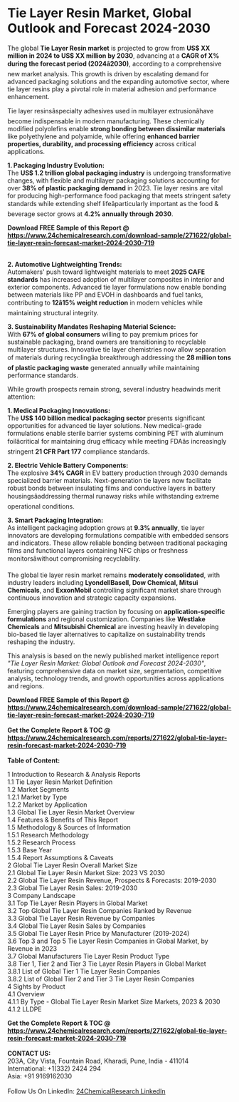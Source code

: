 <h1>Tie Layer Resin Market, Global Outlook and Forecast 2024-2030</h1><p>The global <strong>Tie Layer Resin market</strong> is projected to grow from <strong>US$ XX million in 2024 to US$ XX million by 2030</strong>, advancing at a <strong>CAGR of X% during the forecast period (2024â2030)</strong>, according to a comprehensive new market analysis. This growth is driven by escalating demand for advanced packaging solutions and the expanding automotive sector, where tie layer resins play a pivotal role in material adhesion and performance enhancement.</p><p>Tie layer resinsâspecialty adhesives used in multilayer extrusionâhave become indispensable in modern manufacturing. These chemically modified polyolefins enable <strong>strong bonding between dissimilar materials</strong> like polyethylene and polyamide, while offering <strong>enhanced barrier properties, durability, and processing efficiency</strong> across critical applications.</p><p><strong>1. Packaging Industry Evolution:</strong><br>
The <strong>US$ 1.2 trillion global packaging industry</strong> is undergoing transformative changes, with flexible and multilayer packaging solutions accounting for over <strong>38% of plastic packaging demand</strong> in 2023. Tie layer resins are vital for producing high-performance food packaging that meets stringent safety standards while extending shelf lifeâparticularly important as the food &amp; beverage sector grows at <strong>4.2% annually through 2030</strong>.</p><div><b>Download FREE Sample of this Report @ 
            <a href="https://www.24chemicalresearch.com/download-sample/271622/global-tie-layer-resin-forecast-market-2024-2030-719">
            https://www.24chemicalresearch.com/download-sample/271622/global-tie-layer-resin-forecast-market-2024-2030-719</a></b></div><br><p><strong>2. Automotive Lightweighting Trends:</strong><br>
Automakers' push toward lightweight materials to meet <strong>2025 CAFE standards</strong> has increased adoption of multilayer composites in interior and exterior components. Advanced tie layer formulations now enable bonding between materials like PP and EVOH in dashboards and fuel tanks, contributing to <strong>12â15% weight reduction</strong> in modern vehicles while maintaining structural integrity.</p><p><strong>3. Sustainability Mandates Reshaping Material Science:</strong><br>
With <strong>67% of global consumers</strong> willing to pay premium prices for sustainable packaging, brand owners are transitioning to recyclable multilayer structures. Innovative tie layer chemistries now allow separation of materials during recyclingâa breakthrough addressing the <strong>28 million tons of plastic packaging waste</strong> generated annually while maintaining performance standards.</p><p>While growth prospects remain strong, several industry headwinds merit attention:</p><p><strong>1. Medical Packaging Innovations:</strong><br>
The <strong>US$ 140 billion medical packaging sector</strong> presents significant opportunities for advanced tie layer solutions. New medical-grade formulations enable sterile barrier systems combining PET with aluminum foilâcritical for maintaining drug efficacy while meeting FDAâs increasingly stringent <strong>21 CFR Part 177</strong> compliance standards.</p><p><strong>2. Electric Vehicle Battery Components:</strong><br>
The explosive <strong>34% CAGR</strong> in EV battery production through 2030 demands specialized barrier materials. Next-generation tie layers now facilitate robust bonds between insulating films and conductive layers in battery housingsâaddressing thermal runaway risks while withstanding extreme operational conditions.</p><p><strong>3. Smart Packaging Integration:</strong><br>
As intelligent packaging adoption grows at <strong>9.3% annually</strong>, tie layer innovators are developing formulations compatible with embedded sensors and indicators. These allow reliable bonding between traditional packaging films and functional layers containing NFC chips or freshness monitorsâwithout compromising recyclability.</p><p>The global tie layer resin market remains <strong>moderately consolidated</strong>, with industry leaders including <strong>LyondellBasell, Dow Chemical, Mitsui Chemicals</strong>, and <strong>ExxonMobil</strong> controlling significant market share through continuous innovation and strategic capacity expansions.</p><p>Emerging players are gaining traction by focusing on <strong>application-specific formulations</strong> and regional customization. Companies like <strong>Westlake Chemicals</strong> and <strong>Mitsubishi Chemical</strong> are investing heavily in developing bio-based tie layer alternatives to capitalize on sustainability trends reshaping the industry.</p><p>This analysis is based on the newly published market intelligence report <em>"Tie Layer Resin Market: Global Outlook and Forecast 2024-2030"</em>, featuring comprehensive data on market size, segmentation, competitive analysis, technology trends, and growth opportunities across applications and regions.</p><div><b>Download FREE Sample of this Report @ 
            <a href="https://www.24chemicalresearch.com/download-sample/271622/global-tie-layer-resin-forecast-market-2024-2030-719">
            https://www.24chemicalresearch.com/download-sample/271622/global-tie-layer-resin-forecast-market-2024-2030-719</a></b></div><br><div><b>Get the Complete Report & TOC @ 
            <a href="https://www.24chemicalresearch.com/reports/271622/global-tie-layer-resin-forecast-market-2024-2030-719">
            https://www.24chemicalresearch.com/reports/271622/global-tie-layer-resin-forecast-market-2024-2030-719</a></b></div><br>
            <b>Table of Content:</b><p>1 Introduction to Research & Analysis Reports<br />
    1.1 Tie Layer Resin Market Definition<br />
    1.2 Market Segments<br />
        1.2.1 Market by Type<br />
        1.2.2 Market by Application<br />
    1.3 Global Tie Layer Resin Market Overview<br />
    1.4 Features & Benefits of This Report<br />
    1.5 Methodology & Sources of Information<br />
        1.5.1 Research Methodology<br />
        1.5.2 Research Process<br />
        1.5.3 Base Year<br />
        1.5.4 Report Assumptions & Caveats<br />
2 Global Tie Layer Resin Overall Market Size<br />
    2.1 Global Tie Layer Resin Market Size: 2023 VS 2030<br />
    2.2 Global Tie Layer Resin Revenue, Prospects & Forecasts: 2019-2030<br />
    2.3 Global Tie Layer Resin Sales: 2019-2030<br />
3 Company Landscape<br />
    3.1 Top Tie Layer Resin Players in Global Market<br />
    3.2 Top Global Tie Layer Resin Companies Ranked by Revenue<br />
    3.3 Global Tie Layer Resin Revenue by Companies<br />
    3.4 Global Tie Layer Resin Sales by Companies<br />
    3.5 Global Tie Layer Resin Price by Manufacturer (2019-2024)<br />
    3.6 Top 3 and Top 5 Tie Layer Resin Companies in Global Market, by Revenue in 2023<br />
    3.7 Global Manufacturers Tie Layer Resin Product Type<br />
    3.8 Tier 1, Tier 2 and Tier 3 Tie Layer Resin Players in Global Market<br />
        3.8.1 List of Global Tier 1 Tie Layer Resin Companies<br />
        3.8.2 List of Global Tier 2 and Tier 3 Tie Layer Resin Companies<br />
4 Sights by Product<br />
    4.1 Overview<br />
        4.1.1 By Type - Global Tie Layer Resin Market Size Markets, 2023 & 2030<br />
        4.1.2 LLDPE<br />
      </p><div><b>Get the Complete Report & TOC @ 
            <a href="https://www.24chemicalresearch.com/reports/271622/global-tie-layer-resin-forecast-market-2024-2030-719">
            https://www.24chemicalresearch.com/reports/271622/global-tie-layer-resin-forecast-market-2024-2030-719</a></b></div><br><b>CONTACT US:</b><br>
            203A, City Vista, Fountain Road, Kharadi, Pune, India - 411014<br>
            International: +1(332) 2424 294<br>
            Asia: +91 9169162030 <br><br>
            Follow Us On LinkedIn: <a href="https://www.linkedin.com/company/24chemicalresearch/">24ChemicalResearch LinkedIn</a>